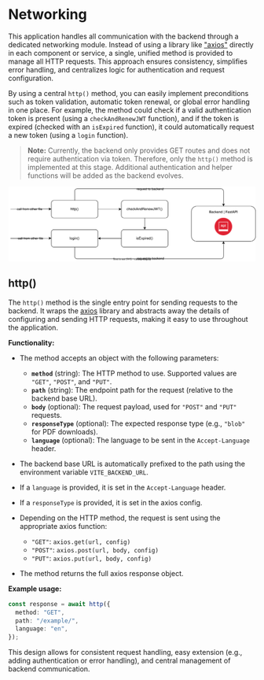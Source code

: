 # Networking

This application handles all communication with the backend through a dedicated networking module. Instead of using a library like ["axios"](https://axios-http.com) directly in each component or service, a single, unified method is provided to manage all HTTP requests. This approach ensures consistency, simplifies error handling, and centralizes logic for authentication and request configuration.

By using a central `http()` method, you can easily implement preconditions such as token validation, automatic token renewal, or global error handling in one place. For example, the method could check if a valid authentication token is present (using a `checkAndRenewJWT` function), and if the token is expired (checked with an `isExpired` function), it could automatically request a new token (using a `login` function).

> **Note:** Currently, the backend only provides GET routes and does not require authentication via token. Therefore, only the `http()` method is implemented at this stage. Additional authentication and helper functions will be added as the backend evolves.

![networking](./networking.svg)

## http()

The `http()` method is the single entry point for sending requests to the backend. It wraps the [axios](https://axios-http.com) library and abstracts away the details of configuring and sending HTTP requests, making it easy to use throughout the application.

**Functionality:**

- The method accepts an object with the following parameters:
  - **`method`** (string): The HTTP method to use. Supported values are `"GET"`, `"POST"`, and `"PUT"`.
  - **`path`** (string): The endpoint path for the request (relative to the backend base URL).
  - **`body`** (optional): The request payload, used for `"POST"` and `"PUT"` requests.
  - **`responseType`** (optional): The expected response type (e.g., `"blob"` for PDF downloads).
  - **`language`** (optional): The language to be sent in the `Accept-Language` header.

- The backend base URL is automatically prefixed to the path using the environment variable `VITE_BACKEND_URL`.

- If a `language` is provided, it is set in the `Accept-Language` header.

- If a `responseType` is provided, it is set in the axios config.

- Depending on the HTTP method, the request is sent using the appropriate axios function:
  - `"GET"`: `axios.get(url, config)`
  - `"POST"`: `axios.post(url, body, config)`
  - `"PUT"`: `axios.put(url, body, config)`

- The method returns the full axios response object.

**Example usage:**

```typescript
const response = await http({
  method: "GET",
  path: "/example/",
  language: "en",
});
```

This design allows for consistent request handling, easy extension (e.g., adding authentication or error handling), and central management of backend communication.